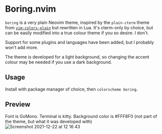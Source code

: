 # Boring.nvim

`boring` is a very plain Neovim theme, inspired by the `plain-cterm` theme
from [`vim-colors-plain`](https://github.com/andreypopp/vim-colors-plain)
but rewritten in Lua.
It's cterm-only by choice, but can be easily modified into a true colour
theme if you so desire. I don't.

Support for some plugins and languages have been added, but I probably won't
add more.

The theme is developed for a light background, so changing the accent colour
may be needed if you use a dark background.

## Usage

Install with package manager of choice, then `colorscheme boring`.

## Preview

Font is GoMono. Terminal is kitty. Background color is #FFF8F0 (not part of the theme, but what it was developed with)
![Screenshot 2021-12-22 at 12 16 43](https://user-images.githubusercontent.com/42578370/147084778-5213ab35-ec80-41d7-a69e-c105ffbd43c4.png)
